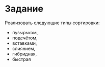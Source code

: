 # Задание

Реализовать следующие типы сортировки: 
- пузырьком, 
- подсчётом, 
- вставками, 
- слиянием, 
- гибридная, 
- быстрая
